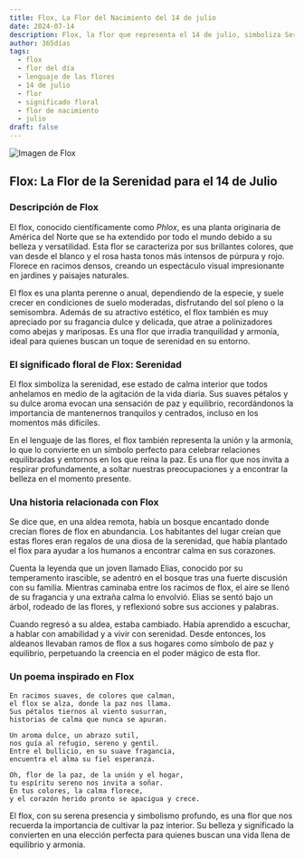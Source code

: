 ```yaml
---
title: Flox, La Flor del Nacimiento del 14 de julio
date: 2024-07-14
description: Flox, la flor que representa el 14 de julio, simboliza Serenidad. Descubre su fascinante historia, significado en el lenguaje de las flores y una poesía que celebra su belleza.
author: 365días
tags:
  - flox
  - flor del día
  - lenguaje de las flores
  - 14 de julio
  - flor
  - significado floral
  - flor de nacimiento
  - julio
draft: false
---
```



![Imagen de Flox](https://cdn.pixabay.com/photo/2016/07/15/09/02/flower-1518501_640.jpg#center)


## Flox: La Flor de la Serenidad para el 14 de Julio

### Descripción de Flox

El flox, conocido científicamente como _Phlox_, es una planta originaria de América del Norte que se ha extendido por todo el mundo debido a su belleza y versatilidad. Esta flor se caracteriza por sus brillantes colores, que van desde el blanco y el rosa hasta tonos más intensos de púrpura y rojo. Florece en racimos densos, creando un espectáculo visual impresionante en jardines y paisajes naturales.

El flox es una planta perenne o anual, dependiendo de la especie, y suele crecer en condiciones de suelo moderadas, disfrutando del sol pleno o la semisombra. Además de su atractivo estético, el flox también es muy apreciado por su fragancia dulce y delicada, que atrae a polinizadores como abejas y mariposas. Es una flor que irradia tranquilidad y armonía, ideal para quienes buscan un toque de serenidad en su entorno.

### El significado floral de Flox: Serenidad

El flox simboliza la serenidad, ese estado de calma interior que todos anhelamos en medio de la agitación de la vida diaria. Sus suaves pétalos y su dulce aroma evocan una sensación de paz y equilibrio, recordándonos la importancia de mantenernos tranquilos y centrados, incluso en los momentos más difíciles.

En el lenguaje de las flores, el flox también representa la unión y la armonía, lo que lo convierte en un símbolo perfecto para celebrar relaciones equilibradas y entornos en los que reina la paz. Es una flor que nos invita a respirar profundamente, a soltar nuestras preocupaciones y a encontrar la belleza en el momento presente.

### Una historia relacionada con Flox

Se dice que, en una aldea remota, había un bosque encantado donde crecían flores de flox en abundancia. Los habitantes del lugar creían que estas flores eran regalos de una diosa de la serenidad, que había plantado el flox para ayudar a los humanos a encontrar calma en sus corazones.

Cuenta la leyenda que un joven llamado Elias, conocido por su temperamento irascible, se adentró en el bosque tras una fuerte discusión con su familia. Mientras caminaba entre los racimos de flox, el aire se llenó de su fragancia y una extraña calma lo envolvió. Elias se sentó bajo un árbol, rodeado de las flores, y reflexionó sobre sus acciones y palabras.

Cuando regresó a su aldea, estaba cambiado. Había aprendido a escuchar, a hablar con amabilidad y a vivir con serenidad. Desde entonces, los aldeanos llevaban ramos de flox a sus hogares como símbolo de paz y equilibrio, perpetuando la creencia en el poder mágico de esta flor.

### Un poema inspirado en Flox

```
En racimos suaves, de colores que calman,  
el flox se alza, donde la paz nos llama.  
Sus pétalos tiernos al viento susurran,  
historias de calma que nunca se apuran.  

Un aroma dulce, un abrazo sutil,  
nos guía al refugio, sereno y gentil.  
Entre el bullicio, en su suave fragancia,  
encuentra el alma su fiel esperanza.  

Oh, flor de la paz, de la unión y el hogar,  
tu espíritu sereno nos invita a soñar.  
En tus colores, la calma florece,  
y el corazón herido pronto se apacigua y crece.  
```

El flox, con su serena presencia y simbolismo profundo, es una flor que nos recuerda la importancia de cultivar la paz interior. Su belleza y significado la convierten en una elección perfecta para quienes buscan una vida llena de equilibrio y armonía.